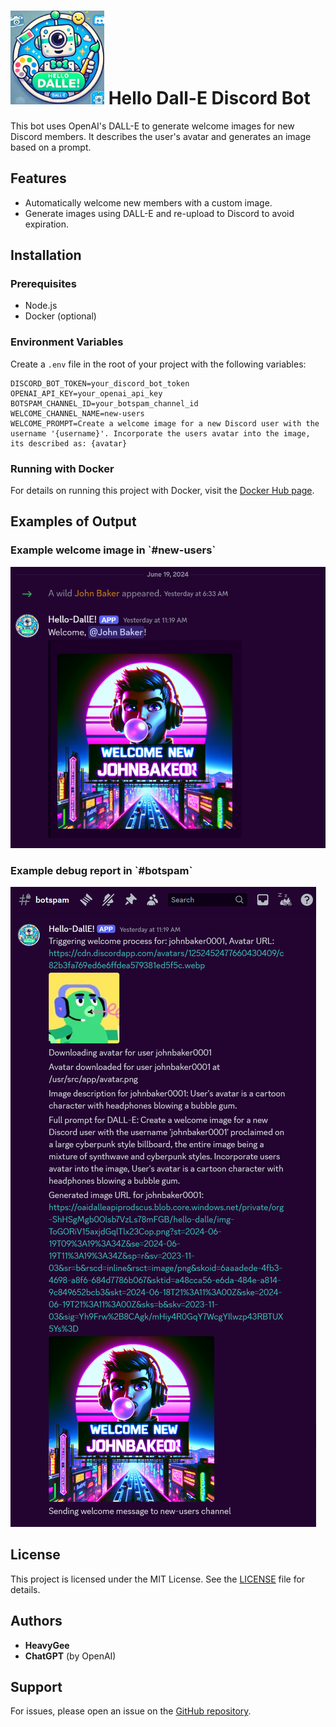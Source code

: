 # <img src="https://github.com/heavygee/hello-dalle-discordbot/blob/main/readme_images/logo.png" alt="Logo" width="150" height="150"> Hello Dall-E Discord Bot

This bot uses OpenAI's DALL-E to generate welcome images for new Discord members. It describes the user's avatar and generates an image based on a prompt.

## Features
- Automatically welcome new members with a custom image.
- Generate images using DALL-E and re-upload to Discord to avoid expiration.

## Installation

### Prerequisites
- Node.js
- Docker (optional)

### Environment Variables
Create a `.env` file in the root of your project with the following variables:

```plaintext
DISCORD_BOT_TOKEN=your_discord_bot_token
OPENAI_API_KEY=your_openai_api_key
BOTSPAM_CHANNEL_ID=your_botspam_channel_id
WELCOME_CHANNEL_NAME=new-users
WELCOME_PROMPT=Create a welcome image for a new Discord user with the username '{username}'. Incorporate the users avatar into the image, its described as: {avatar}
```

### Running with Docker

For details on running this project with Docker, visit the [Docker Hub page](https://hub.docker.com/r/heavygee/hello-dalle-discordbot).

## Examples of Output

### Example welcome image in \`#new-users\`
![Example welcome image in #new-users](https://github.com/heavygee/hello-dalle-discordbot/blob/main/readme_images/new-users-output.png)

### Example debug report in \`#botspam\`
![Example debug report in #botspam](https://github.com/heavygee/hello-dalle-discordbot/blob/main/readme_images/botspam-output.png)

## License

This project is licensed under the MIT License. See the [LICENSE](https://github.com/heavygee/hello-dalle-discordbot/blob/main/LICENSE) file for details.

## Authors

- **HeavyGee**
- **ChatGPT** (by OpenAI)

## Support

For issues, please open an issue on the [GitHub repository](https://github.com/heavygee/hello-dalle-discordbot).
